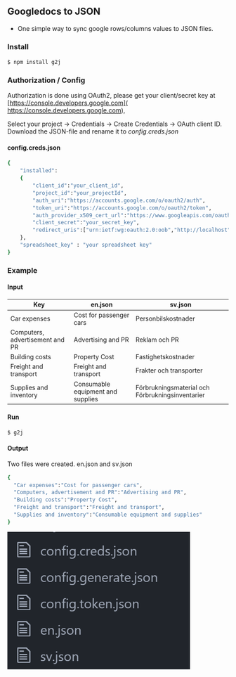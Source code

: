 ## Googledocs to JSON
- One simple way to sync google rows/columns values to JSON files.

### Install
```bash
$ npm install g2j
```

### Authorization / Config

Authorization is done using OAuth2, please get your client/secret key at [https://console.developers.google.com]( https://console.developers.google.com),

Select your project -> Credentials  -> Create Credentials -> OAuth client ID.
Download the JSON-file and rename it to *config.creds.json*

#### config.creds.json
```bash
{
    "installed":
    {
        "client_id":"your_client_id",
        "project_id":"your_projectId",
        "auth_uri":"https://accounts.google.com/o/oauth2/auth",
        "token_uri":"https://accounts.google.com/o/oauth2/token",
        "auth_provider_x509_cert_url":"https://www.googleapis.com/oauth2/v1/certs",
        "client_secret":"your_secret_key",
        "redirect_uris":["urn:ietf:wg:oauth:2.0:oob","http://localhost"]
    },
    "spreadsheet_key" : "your spreadsheet key"
}
```


### Example

#### Input

| Key                             | en.json                           | sv.json                                          |
|---------------------------------|-----------------------------------|--------------------------------------------------|
| Car expenses                    | Cost for passenger cars           | Personbilskostnader                              |
| Computers, advertisement and PR | Advertising and PR                | Reklam och PR                                    |
| Building costs                  | Property Cost                     | Fastighetskostnader                              |
| Freight and transport           | Freight and transport             | Frakter och transporter                          |
| Supplies and inventory          | Consumable equipment and supplies | Förbrukningsmaterial och Förbrukningsinventarier |

#### Run
```
$ g2j
```

#### Output

Two files were created.
en.json and sv.json

```bash
{
  "Car expenses":"Cost for passenger cars",
  "Computers, advertisement and PR":"Advertising and PR",
  "Building costs":"Property Cost",
  "Freight and transport":"Freight and transport",
  "Supplies and inventory":"Consumable equipment and supplies"
}
```

![alt tag](output.PNG)
